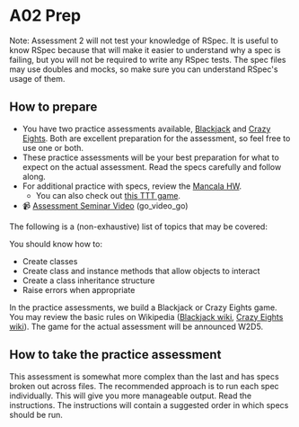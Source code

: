 # A02 Prep

Note: Assessment 2 will not test your knowledge of RSpec. It is useful to know RSpec because that will make it easier to understand why a spec is failing, but you will not be required to write any RSpec tests. The spec files may use doubles and mocks, so make sure you can understand RSpec's usage of them.

## How to prepare

* You have two practice assessments available, [Blackjack](./blackjack) and
  [Crazy Eights](./crazy-eights). Both are excellent preparation for the
assessment, so feel free to use one or both.
* These practice assessments will be your best preparation for what to expect on the actual assessment. Read the specs carefully and follow along.
* For additional practice with specs, review the [Mancala HW](https://github.com/appacademy/curriculum/blob/master/ruby/homeworks/mancala).
  * You can also check out [this TTT game](https://github.com/MrPowers/tic_tac_toe/).
* :video_camera: [Assessment Seminar Video](https://vimeo.com/175854381) (go_video_go)

The following is a (non-exhaustive) list of topics that may be covered:

You should know how to:

+ Create classes
+ Create class and instance methods that allow objects to interact
+ Create a class inheritance structure
+ Raise errors when appropriate

In the practice assessments, we build a Blackjack or Crazy Eights game. You may review the basic rules on Wikipedia ([Blackjack wiki](https://en.wikipedia.org/wiki/Blackjack), [Crazy Eights wiki](https://en.wikipedia.org/wiki/Crazy_Eights)). The game for the actual assessment will be announced W2D5.

## How to take the practice assessment

This assessment is somewhat more complex than the last and has specs broken out across files. 
The recommended approach is to run each spec individually. This will give you more manageable output. 
Read the instructions. The instructions will contain a suggested order in which specs should be run.
